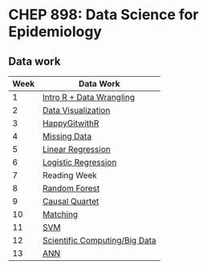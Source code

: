 # CHEP 898: Data Science for Epidemiology

## Data work

Week |	Data Work | 
-----|---------- | 
1	| [Intro R + Data Wrangling](https://github.com/walkabilly/data_science_for_epi_usask/blob/main/Data%20Work/data_wrangling.md) | 
2	| [Data Visualization](https://github.com/walkabilly/data_science_for_epi_usask/blob/main/Data%20Work/data_visualization.md) | 
3	| [HappyGitwithR](https://happygitwithr.com/) | | 
4	| [Missing Data](https://github.com/walkabilly/data_science_for_epi_usask/blob/main/Data%20Work/missing_data.md) | 
5	| [Linear Regression](https://github.com/walkabilly/data_science_for_epi_usask/blob/main/Data%20Work/linear_regression.md) |
6	| [Logistic Regression](https://github.com/walkabilly/data_science_for_epi_usask/blob/main/Data%20Work/logistic_regression.md) |
7	| Reading Week	| 
8	| [Random Forest](https://github.com/walkabilly/data_science_for_epi_usask/blob/main/Data%20Work/random_forest.md) | 
9	| [Causal Quartet](https://github.com/walkabilly/data_science_for_epi_usask/blob/main/Data%20Work/causal_quartet_R.md) | 
10 | [Matching](https://github.com/walkabilly/data_science_for_epi_usask/blob/main/Data%20Work/matching.md) | 
11 | [SVM](https://github.com/walkabilly/data_science_for_epi_usask/blob/main/Data%20Work/svm.md) | 
12 | [Scientific Computing/Big Data](https://github.com/walkabilly/data_science_for_epi_usask/blob/main/Data%20Work/scientific_computing.md) | 
13 | [ANN]() | 

